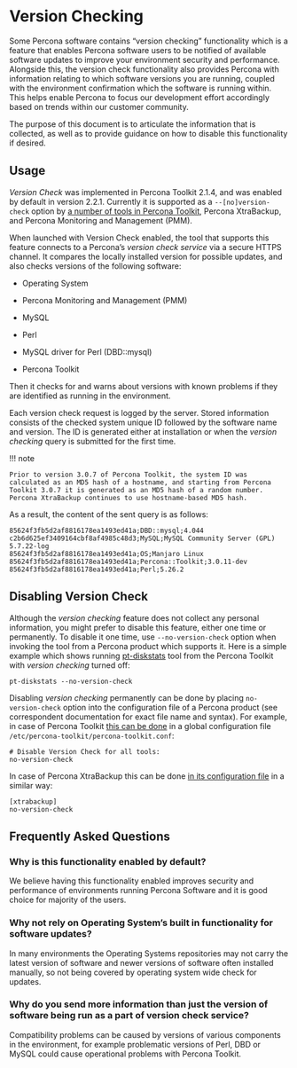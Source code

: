 # Version Checking

Some Percona software contains “version checking” functionality which is a
feature that enables Percona software users to be notified of available software
updates to improve your environment security and performance. Alongside this,
the version check functionality also provides Percona with information relating
to which software versions you are running, coupled with the environment
confirmation which the software is running within. This helps enable Percona to
focus our development effort accordingly based on trends within our customer
community.

The purpose of this document is to articulate the information that is collected,
as well as to provide guidance on how to disable this functionality if desired.

## Usage

*Version Check* was implemented in Percona Toolkit 2.1.4, and was enabled by default in
version 2.2.1. Currently it is supported as a `--[no]version-check` option
by [a number of tools in Percona Toolkit](https://www.percona.com/doc/percona-toolkit/LATEST/genindex.html),
Percona XtraBackup, and Percona Monitoring and Management (PMM).

When launched with Version Check enabled, the tool that supports this feature
connects to a Percona’s *version check service* via a secure HTTPS channel. It
compares the locally installed version for possible updates, and also checks
versions of the following software:

* Operating System

* Percona Monitoring and Management (PMM)

* MySQL

* Perl

* MySQL driver for Perl (DBD::mysql)

* Percona Toolkit

Then it checks for and warns about versions with known problems if they are
identified as running in the environment.

Each version check request is logged by the server. Stored information consists
of the checked system unique ID followed by the software name and version.  The
ID is generated either at installation or when the *version checking* query is
submitted for the first time.

!!! note

    Prior to version 3.0.7 of Percona Toolkit, the system ID was calculated as an MD5 hash of a hostname, and starting from Percona Toolkit 3.0.7 it is generated as an MD5 hash of a random number. Percona XtraBackup continues to use hostname-based MD5 hash.

As a result, the content of the sent query is as follows:

```text
85624f3fb5d2af8816178ea1493ed41a;DBD::mysql;4.044
c2b6d625ef3409164cbf8af4985c48d3;MySQL;MySQL Community Server (GPL) 5.7.22-log
85624f3fb5d2af8816178ea1493ed41a;OS;Manjaro Linux
85624f3fb5d2af8816178ea1493ed41a;Percona::Toolkit;3.0.11-dev
85624f3fb5d2af8816178ea1493ed41a;Perl;5.26.2
```

## Disabling Version Check

Although the *version checking* feature does not collect any personal information,
you might prefer to disable this feature, either one time or permanently.  To
disable it one time, use `--no-version-check` option when invoking the tool
from a Percona product which supports it. Here is a simple example which shows
running [pt-diskstats](https://www.percona.com/doc/percona-toolkit/LATEST/pt-diskstats.html) tool
from the Percona Toolkit with *version checking* turned off:

```shell
pt-diskstats --no-version-check
```

Disabling *version checking* permanently can be done by placing
`no-version-check` option into the configuration file of a Percona product
(see correspondent documentation for exact file name and syntax). For example,
in case of Percona Toolkit [this can be done](https://www.percona.com/doc/percona-toolkit/LATEST/configuration_files.html)
in a global configuration file `/etc/percona-toolkit/percona-toolkit.conf`:

```text
# Disable Version Check for all tools:
no-version-check
```

In case of Percona XtraBackup this can be done [in its configuration file](https://www.percona.com/doc/percona-xtrabackup/2.4/using_xtrabackup/configuring.html)
in a similar way:

```text
[xtrabackup]
no-version-check
```

## Frequently Asked Questions

### Why is this functionality enabled by default?

We believe having this functionality enabled improves security and performance
of environments running Percona Software and it is good choice for majority of
the users.

### Why not rely on Operating System’s built in functionality for software updates?

In many environments the Operating Systems repositories may not carry the latest
version of software and newer versions of software often installed manually, so
not being covered by operating system wide check for updates.

### Why do you send more information than just the version of software being run as a part of version check service?

Compatibility problems can be caused by versions of various components in the
environment, for example problematic versions of Perl, DBD or MySQL could cause
operational problems with Percona Toolkit.

